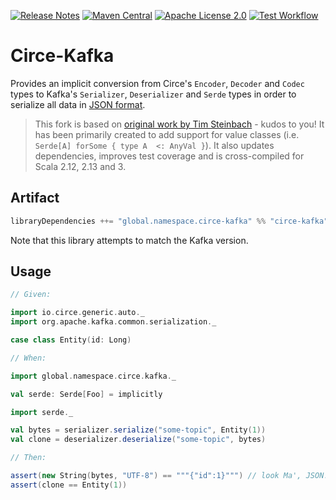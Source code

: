 [![Release Notes](https://img.shields.io/github/release/christian-schlichtherle/circe-kafka.svg)](https://github.com/christian-schlichtherle/circe-kafka/releases/latest)
[![Maven Central](https://img.shields.io/maven-central/v/global.namespace.circe-kafka/circe-kafka_3)](https://search.maven.org/artifact/global.namespace.circe-kafka/circe-kafka_3)
[![Apache License 2.0](https://img.shields.io/github/license/christian-schlichtherle/circe-kafka.svg)](https://www.apache.org/licenses/LICENSE-2.0)
[![Test Workflow](https://github.com/christian-schlichtherle/circe-kafka/workflows/test/badge.svg)](https://github.com/christian-schlichtherle/circe-kafka/actions?query=workflow%3Atest)

# Circe-Kafka

Provides an implicit conversion from Circe's `Encoder`, `Decoder` and `Codec` types to Kafka's `Serializer`,
`Deserializer` and `Serde` types in order to serialize all data in [JSON format](https://json.org).

> This fork is based on [original work by Tim Steinbach](https://github.com/NeQuissimus/circe-kafka) - kudos to you!
> It has been primarily created to add support for value classes (i.e. `Serde[A] forSome { type A  <: AnyVal }`).
> It also updates dependencies, improves test coverage and is cross-compiled for Scala 2.12, 2.13 and 3.

## Artifact

```scala
libraryDependencies ++= "global.namespace.circe-kafka" %% "circe-kafka" % "2.8.0"
```

Note that this library attempts to match the Kafka version.

## Usage

```scala
// Given:

import io.circe.generic.auto._
import org.apache.kafka.common.serialization._

case class Entity(id: Long)

// When:

import global.namespace.circe.kafka._

val serde: Serde[Foo] = implicitly

import serde._

val bytes = serializer.serialize("some-topic", Entity(1))
val clone = deserializer.deserialize("some-topic", bytes)

// Then:

assert(new String(bytes, "UTF-8") == """{"id":1}""") // look Ma', JSON!
assert(clone == Entity(1))
```
